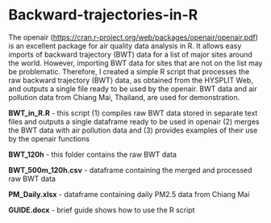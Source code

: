 # Backward-trajectories-in-R
The openair (https://cran.r-project.org/web/packages/openair/openair.pdf) is an excellent package for air quality data analysis in R. It allows easy imports of backward trajectory (BWT) data for a list of major sites around the world. However, importing BWT data for sites that are not on the list may be problematic. Therefore, I created a simple R script that processes the raw backward trajectory (BWT) data, as obtained from the HYSPLIT Web, and outputs a single file ready to be used by the openair. BWT data and air pollution data from Chiang Mai, Thailand, are used for demonstration.

**BWT_in_R.R** - this script (1) compiles raw BWT data stored in separate text files and outputs a single dataframe ready to be used in openair (2) merges the BWT data with air pollution data and (3) provides examples of their use by the openair functions

**BWT_120h** - this folder contains the raw BWT data

**BWT_500m_120h.csv** - dataframe containing the merged and processed raw BWT data

**PM_Daily.xlsx** - dataframe containing daily PM2.5 data from Chiang Mai

**GUIDE.docx** - brief guide shows how to use the R script
